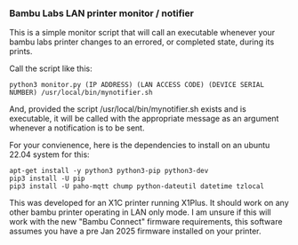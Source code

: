 ### Bambu Labs LAN printer monitor / notifier

This is a simple monitor script that will call an executable whenever your bambu labs printer changes to an errored, or completed state, during its prints.

Call the script like this:

    python3 monitor.py (IP ADDRESS) (LAN ACCESS CODE) (DEVICE SERIAL NUMBER) /usr/local/bin/mynotifier.sh

And, provided the script /usr/local/bin/mynotifier.sh exists and is executable, it will be called with the appropriate message as an argument whenever a notification is to be sent.

For your convienence, here is the dependencies to install on an ubuntu 22.04 system for this:

    apt-get install -y python3 python3-pip python3-dev
    pip3 install -U pip
    pip3 install -U paho-mqtt chump python-dateutil datetime tzlocal

This was developed for an X1C printer running X1Plus.  It should work on any other bambu printer operating in LAN only mode.  I am unsure if this will work with the new "Bambu Connect" firmware requirements, this software assumes you have a pre Jan 2025 firmware installed on your printer.

